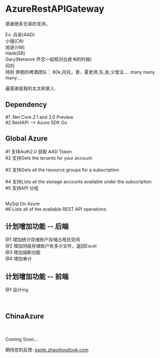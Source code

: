 # AzureRestAPIGateway

 
感谢很多兄弟的支持。 

 Ex: 
 兵哥(AAD) </br>
 小强(C#) </br>
 旭哥(VM)</br>
 Hank(SR)</br>
 Gary(Network 怀念一起核对白皮书的时候) </br>
 闷刘 </br>
 特别 奔跑的啤酒团队： 80k,托托，普，夏老师,东,张,少堂主.... many many many.... </br>
 
 最感谢是我的太太和家人.

## Dependency
#1 .Net Core 2.1 and 3.0 Preview 	</br>
#2 RestAPI --> Azure SDK Go  	</br>


## Global Azure

#1 支持Auth2.0 获取 AAD Token  	</br>
#2 支持Gets the tenants for your account. </br> 																					
#3 支持Gets all the resource groups for a subscription 	</br>												
#4 支持Lists all the storage accounts available under the subscription </br>
#5 支持API 分组 </br>

</br> MySql On Azure </br>
#6 Lists all of the available REST API operations.


## 计划增加功能 -- 后端

@1 增加统计存储账户存储占用总空间</br>
@2 增加同级存储账户有多少文件，返回Excel</br>
@3 增加熔断功能 </br>
@4 增加审计</br>


## 计划增加功能 -- 前端

@1 设计ing

</br>

##  ChinaAzure 
</br>
</br>
Coming Soon... </br>

期待您的反馈: eagle.zhao@outlook.com  </br>
